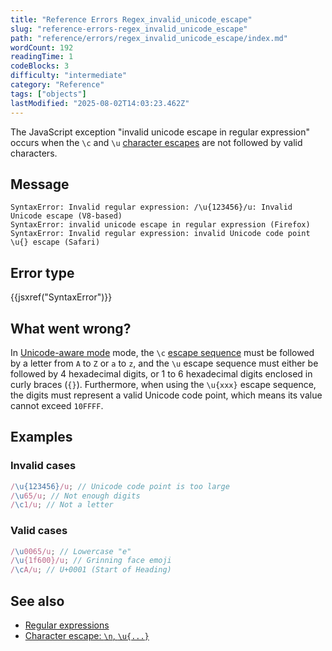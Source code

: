 ```yaml
---
title: "Reference Errors Regex_invalid_unicode_escape"
slug: "reference-errors-regex_invalid_unicode_escape"
path: "reference/errors/regex_invalid_unicode_escape/index.md"
wordCount: 192
readingTime: 1
codeBlocks: 3
difficulty: "intermediate"
category: "Reference"
tags: ["objects"]
lastModified: "2025-08-02T14:03:23.462Z"
---
```



The JavaScript exception "invalid unicode escape in regular expression" occurs when the `\c` and `\u` [character escapes](/en-US/docs/Web/JavaScript/Reference/Regular_expressions/Character_escape) are not followed by valid characters.

## Message

```plain
SyntaxError: Invalid regular expression: /\u{123456}/u: Invalid Unicode escape (V8-based)
SyntaxError: invalid unicode escape in regular expression (Firefox)
SyntaxError: Invalid regular expression: invalid Unicode code point \u{} escape (Safari)
```

## Error type

{{jsxref("SyntaxError")}}

## What went wrong?

In [Unicode-aware mode](/en-US/docs/Web/JavaScript/Reference/Global_Objects/RegExp/unicode#unicode-aware_mode) mode, the `\c` [escape sequence](/en-US/docs/Web/JavaScript/Reference/Regular_expressions#escape_sequences) must be followed by a letter from `A` to `Z` or `a` to `z`, and the `\u` escape sequence must either be followed by 4 hexadecimal digits, or 1 to 6 hexadecimal digits enclosed in curly braces (`{}`). Furthermore, when using the `\u{xxx}` escape sequence, the digits must represent a valid Unicode code point, which means its value cannot exceed `10FFFF`.

## Examples

### Invalid cases

```js example-bad
/\u{123456}/u; // Unicode code point is too large
/\u65/u; // Not enough digits
/\c1/u; // Not a letter
```

### Valid cases

```js example-good
/\u0065/u; // Lowercase "e"
/\u{1f600}/u; // Grinning face emoji
/\cA/u; // U+0001 (Start of Heading)
```

## See also

- [Regular expressions](/en-US/docs/Web/JavaScript/Reference/Regular_expressions)
- [Character escape: `\n`, `\u{...}`](/en-US/docs/Web/JavaScript/Reference/Regular_expressions/Character_escape)
